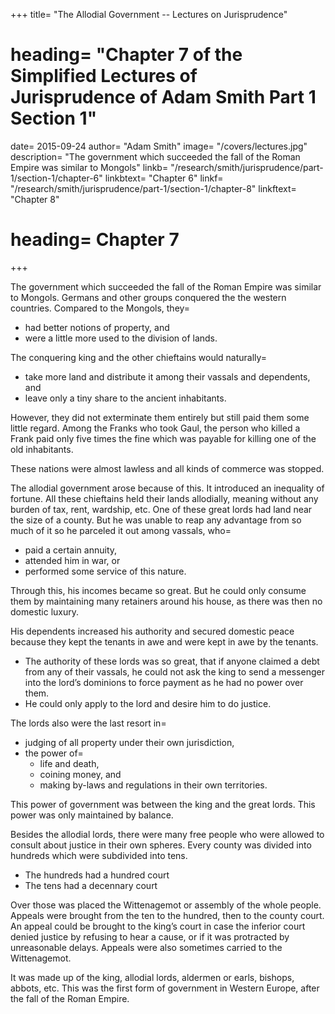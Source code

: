 +++
title=  "The Allodial Government -- Lectures on Jurisprudence"
# heading=  "Chapter 7 of the Simplified Lectures of Jurisprudence of Adam Smith Part 1 Section 1"
date=  2015-09-24
author=  "Adam Smith"
image=  "/covers/lectures.jpg"
description=  "The government which succeeded the fall of the Roman Empire was similar to Mongols"
linkb=  "/research/smith/jurisprudence/part-1/section-1/chapter-6"
linkbtext=  "Chapter 6"
linkf=  "/research/smith/jurisprudence/part-1/section-1/chapter-8"
linkftext=  "Chapter 8"
# heading=  Chapter 7
+++

<!-- We will now= 
- consider what form of government succeeded , and
- give an account of the origin of the modern European governments.
 -->

The government which succeeded the fall of the Roman Empire was similar to Mongols. Germans and other groups conquered the the western countries. Compared to the Mongols, they= 
- had better notions of property, and
- were a little more used to the division of lands.

The conquering king and the other chieftains would naturally= 
- take more land and distribute it among their vassals and dependents, and
- leave only a tiny share to the ancient inhabitants.

However, they did not exterminate them entirely but still paid them some little regard. Among the Franks who took Gaul, the person who killed a Frank paid only five times the fine which was payable for killing one of the old inhabitants.

These nations were almost lawless and all kinds of commerce was stopped.

The allodial government arose because of this. It introduced an inequality of fortune. All these chieftains held their lands allodially, meaning without any burden of tax, rent, wardship, etc. One of these great lords had land near the size of a county. But he was unable to reap any advantage from so much of it so he parceled it out among vassals, who= 
- paid a certain annuity,
- attended him in war, or
- performed some service of this nature.

Through this, his incomes became so great. But he could only consume them by maintaining many retainers around his house, as there was then no domestic luxury.

His dependents increased his authority and secured domestic peace because they kept the tenants in awe and were kept in awe by the tenants.
- The authority of these lords was so great, that if anyone claimed a debt from any of their vassals, he could not ask the king to send a messenger into the lord’s dominions to force payment as he had no power over them.
- He could only apply to the lord and desire him to do justice.

The lords also were the last resort in= 
- judging of all property under their own jurisdiction,
- the power of= 
  - life and death,
  - coining money, and
  - making by-laws and regulations in their own territories.

This power of government was between the king and the great lords. This power was only maintained by balance. 

Besides the allodial lords, there were many free people who were allowed to consult about justice in their own spheres. Every county was divided into hundreds which were subdivided into tens. 
- The hundreds had a hundred court
- The tens had a decennary court

Over those was placed the Wittenagemot or assembly of the whole people. Appeals were brought from the ten to the hundred, then to the county court. An appeal could be brought to the king’s court in case the inferior court denied justice by refusing to hear a cause, or if it was protracted by unreasonable delays. Appeals were also sometimes carried to the Wittenagemot.

It was made up of the king, allodial lords, aldermen or earls, bishops, abbots, etc. This was the first form of government in Western Europe, after the fall of the Roman Empire.
